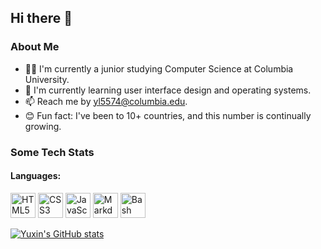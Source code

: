 ## Hi there 👋

<!--
**Lyxxx2003/Lyxxx2003** is a ✨ _special_ ✨ repository because its `README.md` (this file) appears on your GitHub profile.

Here are some ideas to get you started:

- 🔭 I’m currently working on ...
- 🌱 I’m currently learning ...
- 👯 I’m looking to collaborate on ...
- 🤔 I’m looking for help with ...
- 💬 Ask me about ...
- 📫 How to reach me: ...
- 😄 Pronouns: ...
- ⚡ Fun fact: ...
-->

### About Me
- 🧑‍🎓 I'm currently a junior studying Computer Science at Columbia University.
- 🌱 I'm currently learning user interface design and operating systems.
- 📫 Reach me by yl5574@columbia.edu.
- 😊 Fun fact: I've been to 10+ countries, and this number is continually growing.

### Some Tech Stats
#### Languages:
<img src="https://img.icons8.com/color/48/000000/html-5--v1.png" alt="HTML5" width="40" height="40"/>
<img src="https://img.icons8.com/color/48/000000/css3.png" alt="CSS3" width="40" height="40"/>
<img src="https://img.icons8.com/color/48/000000/javascript--v1.png" alt="JavaScript" width="40" height="40"/>
<img src="https://img.icons8.com/color/48/000000/markdown.png" alt="Markdown" width="40" height="40"/>
<img src="https://img.icons8.com/color/48/000000/bash.png" alt="Bash" width="40" height="40"/>

[![Yuxin's GitHub stats](https://github-readme-stats.vercel.app/api?username=Lyxxx2003)](https://github.com/Lyxxx2003/github-readme-stats)
